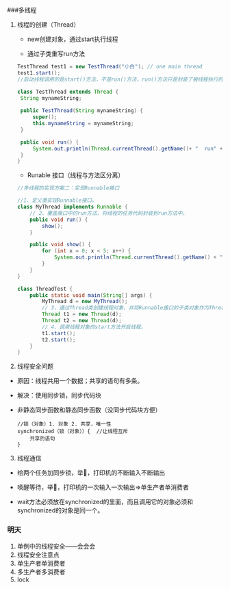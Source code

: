 ###多线程

1. 线程的创建（Thread）

   * new创建对象，通过start执行线程

   * 通过子类重写run方法

   ```java
   TestThread test1 = new TestThread("小白"); // one main thread
   test1.start();
   //启动线程调用的是start()方法，不是run()方法，run()方法只是封装了被线程执行的代码，调用run()只是普通方法的调用，无法启动线程。
   
   class TestThread extends Thread {
   	String mynameString;
   	
   	public TestThread(String mynameString) {
   		super();
   		this.mynameString = mynameString;
   	}
   
   	public void run() {
   		System.out.println(Thread.currentThread().getName()+ "  run" + mynameString);
   	}
   }
   ```

   * Runable 接口（线程与方法区分离）

   ```java
   //多线程的实现方案二：实现Runnable接口
   
   //1、定义类实现Runnable接口。
   class MyThread implements Runnable {
       // 2、覆盖接口中的run方法，将线程的任务代码封装到run方法中。
       public void run() {
           show();
       }
   
       public void show() {
           for (int x = 0; x < 5; x++) {
               System.out.println(Thread.currentThread().getName() + "..." + x);
           }
       }
   }
   
   class ThreadTest {
       public static void main(String[] args) {
           MyThread d = new MyThread();
           // 3、通过Thread类创建线程对象，并将Runnable接口的子类对象作为Thread类的构造函数的参数进行传递。
           Thread t1 = new Thread(d);
           Thread t2 = new Thread(d);
           // 4、调用线程对象的start方法开启线程。
           t1.start();
           t2.start();
       }
   }
   ```

2. 线程安全问题

* 原因：线程共用一个数据；共享的语句有多条。

* 解决：使用同步锁，同步代码块

* 非静态同步函数和静态同步函数（没同步代码块方便）

  ```
  //锁（对象）1. 对象 2. 共享，唯一性
  synchronized（锁（对象））{  //让线程互斥
      共享的语句
  }
  
  ```

3. 线程通信

* 给两个任务加同步锁，举🌰，打印机的不断输入不断输出

* 唤醒等待，举🌰，打印机的一次输入一次输出=>单生产者单消费者

* wait方法必须放在synchronized的里面，而且调用它的对象必须和synchronized的对象是同一个。

  

### 明天

1. 单例中的线程安全——会会会
2. 线程安全注意点
3. 单生产者单消费者
4. 多生产者多消费者
5. lock

